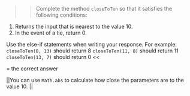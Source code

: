 >>Complete the method <code>closeToTen</code> so that it satisfies the following conditions:</p>
<ol>
<li>Returns the input that is nearest to the value 10.</li>
<li>In the event of a tie, return 0.</li>
</ol>
<p>Use the else-if statements when writing your response.
For example:
<code>closeToTen(8, 13)</code> should return 8
<code>closeToTen(11, 8)</code> should return 11
<code>closeToTen(13, 7)</code> should return 0 <<

= the correct answer

||You can use <code>Math.abs</code> to calculate how close the parameters are to the value 10. ||
